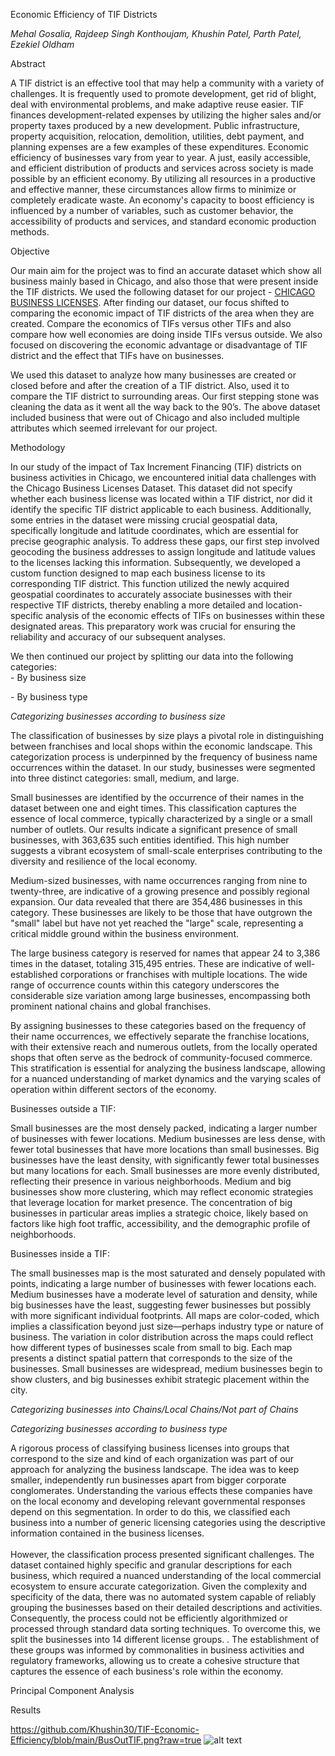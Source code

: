 Economic Efficiency of TIF Districts

_Mehal Gosalia, Rajdeep Singh Konthoujam, Khushin Patel, Parth Patel, Ezekiel Oldham_

Abstract

A TIF district is an effective tool that may help a community with a variety of challenges. It is frequently used to promote development, get rid of blight, deal with environmental problems, and make adaptive reuse easier. TIF finances development-related expenses by utilizing the higher sales and/or property taxes produced by a new development. Public infrastructure, property acquisition, relocation, demolition, utilities, debt payment, and planning expenses are a few examples of these expenditures. Economic efficiency of businesses vary from year to year. A just, easily accessible, and efficient distribution of products and services across society is made possible by an efficient economy. By utilizing all resources in a productive and effective manner, these circumstances allow firms to minimize or completely eradicate waste. An economy's capacity to boost efficiency is influenced by a number of variables, such as customer behavior, the accessibility of products and services, and standard economic production methods.

Objective

Our main aim for the project was to find an accurate dataset which show all business mainly based in Chicago, and also those that were present inside the TIF districts. We used the following dataset for our project - [CHICAGO BUSINESS LICENSES](https://data.cityofchicago.org/Community-Economic-Development/Business-Licenses/r5kz-chrr/about_data). After finding our dataset, our focus shifted to comparing the economic impact of TIF districts of the area when they are created. Compare the economics of TIFs versus other TIFs and also compare how well economies are doing inside TIFs versus outside. We also focused on discovering the economic advantage or disadvantage of TIF district and the effect that TIFs have on businesses.

We used this dataset to analyze how many businesses are created or closed before and after the creation of a TIF district. Also, used it to compare the TIF district to surrounding areas. Our first stepping stone was cleaning the data as it went all the way back to the 90’s. The above dataset included business that were out of Chicago and also included multiple attributes which seemed irrelevant for our project.

Methodology

In our study of the impact of Tax Increment Financing (TIF) districts on business activities in Chicago, we encountered initial data challenges with the Chicago Business Licenses Dataset. This dataset did not specify whether each business license was located within a TIF district, nor did it identify the specific TIF district applicable to each business. Additionally, some entries in the dataset were missing crucial geospatial data, specifically longitude and latitude coordinates, which are essential for precise geographic analysis. To address these gaps, our first step involved geocoding the business addresses to assign longitude and latitude values to the licenses lacking this information. Subsequently, we developed a custom function designed to map each business license to its corresponding TIF district. This function utilized the newly acquired geospatial coordinates to accurately associate businesses with their respective TIF districts, thereby enabling a more detailed and location-specific analysis of the economic effects of TIFs on businesses within these designated areas. This preparatory work was crucial for ensuring the reliability and accuracy of our subsequent analyses.

We then continued our project by splitting our data into the following categories:  
\- By business size

\- By business type

_Categorizing businesses according to business size_

The classification of businesses by size plays a pivotal role in distinguishing between franchises and local shops within the economic landscape. This categorization process is underpinned by the frequency of business name occurrences within the dataset. In our study, businesses were segmented into three distinct categories: small, medium, and large.

Small businesses are identified by the occurrence of their names in the dataset between one and eight times. This classification captures the essence of local commerce, typically characterized by a single or a small number of outlets. Our results indicate a significant presence of small businesses, with 363,635 such entities identified. This high number suggests a vibrant ecosystem of small-scale enterprises contributing to the diversity and resilience of the local economy.

Medium-sized businesses, with name occurrences ranging from nine to twenty-three, are indicative of a growing presence and possibly regional expansion. Our data revealed that there are 354,486 businesses in this category. These businesses are likely to be those that have outgrown the "small" label but have not yet reached the "large" scale, representing a critical middle ground within the business environment.

The large business category is reserved for names that appear 24 to 3,386 times in the dataset, totaling 315,495 entries. These are indicative of well-established corporations or franchises with multiple locations. The wide range of occurrence counts within this category underscores the considerable size variation among large businesses, encompassing both prominent national chains and global franchises.

By assigning businesses to these categories based on the frequency of their name occurrences, we effectively separate the franchise locations, with their extensive reach and numerous outlets, from the locally operated shops that often serve as the bedrock of community-focused commerce. This stratification is essential for analyzing the business landscape, allowing for a nuanced understanding of market dynamics and the varying scales of operation within different sectors of the economy.

Businesses outside a TIF:



Small businesses are the most densely packed, indicating a larger number of businesses with fewer locations. Medium businesses are less dense, with fewer total businesses that have more locations than small businesses. Big businesses have the least density, with significantly fewer total businesses but many locations for each. Small businesses are more evenly distributed, reflecting their presence in various neighborhoods. Medium and big businesses show more clustering, which may reflect economic strategies that leverage location for market presence. The concentration of big businesses in particular areas implies a strategic choice, likely based on factors like high foot traffic, accessibility, and the demographic profile of neighborhoods.

Businesses inside a TIF:



The small businesses map is the most saturated and densely populated with points, indicating a large number of businesses with fewer locations each. Medium businesses have a moderate level of saturation and density, while big businesses have the least, suggesting fewer businesses but possibly with more significant individual footprints. All maps are color-coded, which implies a classification beyond just size—perhaps industry type or nature of business. The variation in color distribution across the maps could reflect how different types of businesses scale from small to big. Each map presents a distinct spatial pattern that corresponds to the size of the businesses. Small businesses are widespread, medium businesses begin to show clusters, and big businesses exhibit strategic placement within the city.

_Categorizing businesses into Chains/Local Chains/Not part of Chains_

_Categorizing businesses according to business type_

A rigorous process of classifying business licenses into groups that correspond to the size and kind of each organization was part of our approach for analyzing the business landscape. The idea was to keep smaller, independently run businesses apart from bigger corporate conglomerates. Understanding the various effects these companies have on the local economy and developing relevant governmental responses depend on this segmentation. In order to do this, we classified each business into a number of generic licensing categories using the descriptive information contained in the business licenses.  
<br/>However, the classification process presented significant challenges. The dataset contained highly specific and granular descriptions for each business, which required a nuanced understanding of the local commercial ecosystem to ensure accurate categorization. Given the complexity and specificity of the data, there was no automated system capable of reliably grouping the businesses based on their detailed descriptions and activities. Consequently, the process could not be efficiently algorithmized or processed through standard data sorting techniques. To overcome this, we split the businesses into 14 different license groups. . The establishment of these groups was informed by commonalities in business activities and regulatory frameworks, allowing us to create a cohesive structure that captures the essence of each business's role within the economy.

Principal Component Analysis

Results

https://github.com/Khushin30/TIF-Economic-Efficiency/blob/main/BusOutTIF.png?raw=true
![alt text]([[https://github.com/[username]/[reponame]/blob/[branch]/image.jpg?raw=true](https://github.com/Khushin30/TIF-Economic-Efficiency/blob/main/BusOutTIF.png?raw=true)])
